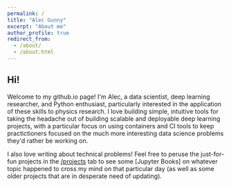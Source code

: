 ```yaml
---
permalink: /
title: "Alec Gunny"
excerpt: "About me"
author_profile: true
redirect_from: 
  - /about/
  - /about.html
---
```


## Hi!
Welcome to my github.io page! I'm Alec, a data scientist, deep learning researcher, and Python enthusiast, particularly interested in the application of these skills to physics research. I love building simple, intuitive tools for taking the headache out of building scalable and deployable deep learning projects, with a particular focus on using containers and CI tools to keep practictioners focused on the much more interesting data science problems they'd rather be working on.

I also love writing about technical problems! Feel free to peruse the just-for-fun projects in the [/projects](projects) tab to see some [Jupyter Books] on whatever topic happened to cross my mind on that particular day (as well as some older projects that are in desperate need of updating).
